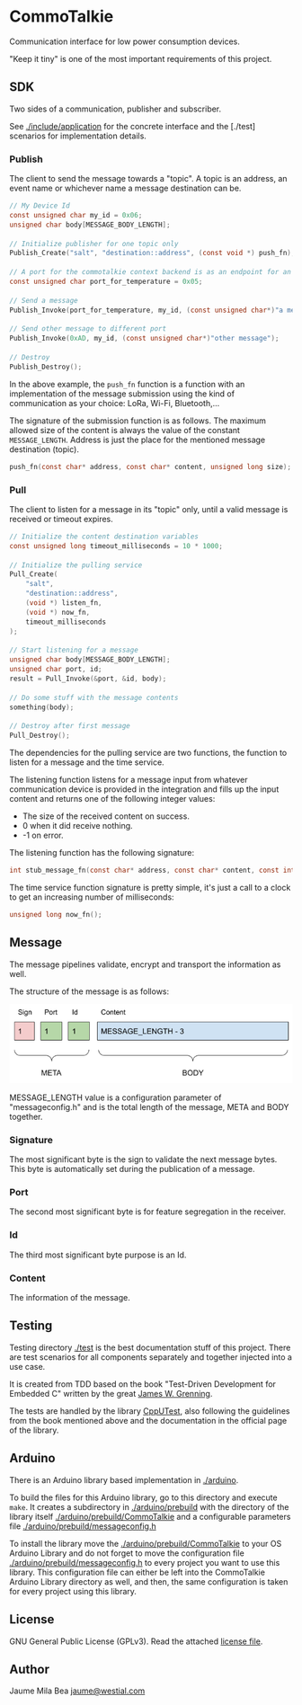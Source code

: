 CommoTalkie
===========

Communication interface for low power consumption devices.

"Keep it tiny" is one of the most important requirements of this project.

## SDK ##

Two sides of a communication, publisher and subscriber. 

See [./include/application](./include/application) for the concrete interface
and the [./test] scenarios for implementation details.

### Publish ###

The client to send the message towards a "topic". A topic is an address, an
event name or whichever name a message destination can be.

```c
// My Device Id
const unsigned char my_id = 0x06;
unsigned char body[MESSAGE_BODY_LENGTH];

// Initialize publisher for one topic only
Publish_Create("salt", "destination::address", (const void *) push_fn);

// A port for the commotalkie context backend is as an endpoint for an HTTP API
const unsigned char port_for_temperature = 0x05;

// Send a message
Publish_Invoke(port_for_temperature, my_id, (const unsigned char*)"a message");

// Send other message to different port
Publish_Invoke(0xAD, my_id, (const unsigned char*)"other message");

// Destroy
Publish_Destroy();
```

In the above example, the `push_fn` function is a function with an 
implementation of the message submission using the kind of communication as your 
choice: LoRa, Wi-Fi, Bluetooth,...

The signature of the submission function is as follows. The maximum allowed size
of the content is always the value of the constant `MESSAGE_LENGTH`. Address is 
just the place for the mentioned message destination (topic).

```c
push_fn(const char* address, const char* content, unsigned long size);
```

### Pull ###

The client to listen for a message in its "topic" only, until a valid message is
received or timeout expires.

```c
// Initialize the content destination variables
const unsigned long timeout_milliseconds = 10 * 1000;

// Initialize the pulling service
Pull_Create(
    "salt",
    "destination::address",
    (void *) listen_fn,
    (void *) now_fn,
    timeout_milliseconds
);

// Start listening for a message
unsigned char body[MESSAGE_BODY_LENGTH];
unsigned char port, id;
result = Pull_Invoke(&port, &id, body);

// Do some stuff with the message contents
something(body);

// Destroy after first message
Pull_Destroy();
```

The dependencies for the pulling service are two functions, the function to
listen for a message and the time service.

The listening function listens for a message input from whatever communication 
device is provided in the integration and fills up the input content and 
returns one of the following integer values:

* The size of the received content on success.
* 0 when it did receive nothing.
* -1 on error.

The listening function has the following signature:

```c
int stub_message_fn(const char* address, const char* content, const int size);
```

The time service function signature is pretty simple, it's just a call to a 
clock to get an increasing number of milliseconds:

```c
unsigned long now_fn();
```

## Message ##

The message pipelines validate, encrypt and transport the information as well.

The structure of the message is as follows:

![message structure](doc/messageschema.png)

MESSAGE_LENGTH value is a configuration parameter of "messageconfig.h" and is
the total length of the message, META and BODY together.

### Signature ###

The most significant byte is the sign to validate the next message bytes. This 
byte is automatically set during the publication of a message.

### Port ###

The second most significant byte is for feature segregation in the receiver.

### Id ###

The third most significant byte purpose is an Id.

### Content ###

The information of the message.

## Testing ##

Testing directory [./test](./test) is the best documentation stuff of this 
project. There are test scenarios for all components separately and together 
injected into a use case.

It is created from TDD based on the book "Test-Driven Development for Embedded C"
written by the great [James W. Grenning](https://wingman-sw.com/).

The tests are handled by the library [CppUTest](https://cpputest.github.io/),
also following the guidelines from the book mentioned above and the documentation
in the official page of the library.

## Arduino ##

There is an Arduino library based implementation in [./arduino](./arduino).

To build the files for this Arduino library, go to this directory and execute
`make`. It creates a subdirectory in [./arduino/prebuild](./arduino/prebuild)
with the directory of the library itself [./arduino/prebuild/CommoTalkie](./arduino/prebuild/CommoTalkie)
and a configurable parameters file [./arduino/prebuild/messageconfig.h](./arduino/prebuild/messageconfig.h)

To install the library move the [./arduino/prebuild/CommoTalkie](./arduino/prebuild/CommoTalkie)
to your OS Arduino Library and do not forget to move the configuration file
[./arduino/prebuild/messageconfig.h](./arduino/prebuild/messageconfig.h) to every 
project you want to use this library. This configuration file can either be left
into the CommoTalkie Arduino Library directory as well, and then, the same
configuration is taken for every project using this library.

## License ##

GNU General Public License (GPLv3). Read the attached [license file](LICENSE.txt).

## Author ##

Jaume Mila Bea <jaume@westial.com>